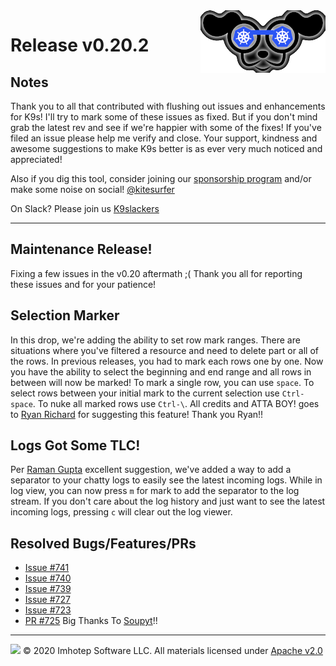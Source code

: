 <img src="https://raw.githubusercontent.com/derailed/k9s/master/assets/k9s_small.png" align="right" width="200" height="auto"/>

# Release v0.20.2

## Notes

Thank you to all that contributed with flushing out issues and enhancements for K9s! I'll try to mark some of these issues as fixed. But if you don't mind grab the latest rev and see if we're happier with some of the fixes! If you've filed an issue please help me verify and close. Your support, kindness and awesome suggestions to make K9s better is as ever very much noticed and appreciated!

Also if you dig this tool, consider joining our [sponsorship program](https://github.com/sponsors/derailed) and/or make some noise on social! [@kitesurfer](https://twitter.com/kitesurfer)

On Slack? Please join us [K9slackers](https://join.slack.com/t/k9sers/shared_invite/enQtOTA5MDEyNzI5MTU0LWQ1ZGI3MzliYzZhZWEyNzYxYzA3NjE0YTk1YmFmNzViZjIyNzhkZGI0MmJjYzhlNjdlMGJhYzE2ZGU1NjkyNTM)

---

## Maintenance Release!

Fixing a few issues in the v0.20 aftermath ;(
Thank you all for reporting these issues and for your patience!

## Selection Marker

In this drop, we're adding the ability to set row mark ranges. There are situations where you've filtered a resource and need to delete part or all of the rows. In previous releases, you had to mark each rows one by one. Now you have the ability to select the beginning and end range and all rows in between will now be marked! To mark a single row, you can use `space`. To select rows between your initial mark to the current selection use `Ctrl-space`. To nuke all marked rows use `Ctrl-\`. All credits and ATTA BOY! goes to [Ryan Richard](https://github.com/cfryanr) for suggesting this feature! Thank you Ryan!!

## Logs Got Some TLC!

Per [Raman Gupta](https://github.com/rocketraman) excellent suggestion, we've added a way to add a separator to your chatty logs to easily see the latest incoming logs. While in log view, you can now press `m` for mark to add the separator to the log stream. If you don't care about the log history and just want to see the latest incoming logs, pressing `c` will clear out the log viewer.

## Resolved Bugs/Features/PRs

- [Issue #741](https://github.com/derailed/k9s/issues/741)
- [Issue #740](https://github.com/derailed/k9s/issues/740)
- [Issue #739](https://github.com/derailed/k9s/issues/739)
- [Issue #727](https://github.com/derailed/k9s/issues/727)
- [Issue #723](https://github.com/derailed/k9s/issues/723)
- [PR #725](https://github.com/derailed/k9s/pull/725) Big Thanks To [Soupyt](https://github.com/soupyt)!!

---

<img src="https://raw.githubusercontent.com/derailed/k9s/master/assets/imhotep_logo.png" width="32" height="auto"/> © 2020 Imhotep Software LLC. All materials licensed under [Apache v2.0](http://www.apache.org/licenses/LICENSE-2.0)
